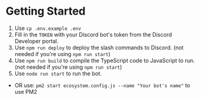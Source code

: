 # Getting Started
1) Use `cp .env.example .env`
2) Fill in the `TOKEN` with your Discord bot's token from the Discord Developer portal. 
3) Use `npm run deploy` to deploy the slash commands to Discord. (not needed if you're using `npm run start`)
4) Use `npm run build` to compile the TypeScript code to JavaScript to run. (not needed if you're using `npm run start`)
5) Use `node run start` to run the bot. 
- OR use: `pm2 start ecosystem.config.js --name "Your bot's name"` to use PM2  